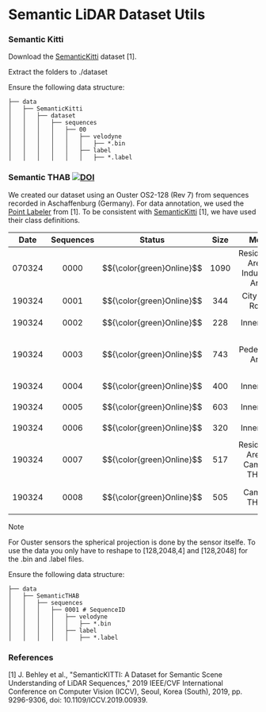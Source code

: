 # Semantic LiDAR Dataset Utils

### Semantic Kitti
Download the [SemanticKitti](http://www.semantic-kitti.org/) dataset [1].

Extract the folders to ./dataset

Ensure the following data structure:

```
├── data
│   ├── SemanticKitti
│   │   ├── dataset
│   │   │   ├── sequences
│   │   │   │   ├── 00
│   │   │   │   │   ├── velodyne
│   │   │   │   │   │   ├── *.bin
│   │   │   │   │   ├── label
│   │   │   │   │   │   ├── *.label
```


### Semantic THAB [![DOI](https://zenodo.org/badge/DOI/10.5281/zenodo.14906179.svg)](https://doi.org/10.5281/zenodo.14906179)

We created our dataset using an Ouster OS2-128 (Rev 7) from sequences recorded in Aschaffenburg (Germany). 
For data annotation, we used the [Point Labeler](https://github.com/jbehley/point_labeler) from [1]. 
To be consistent with [SemanticKitti](http://www.semantic-kitti.org/) [1], we have used their class definitions.


| Date | Sequences |  Status    | Size | Meta | Note
|:----:|:---------:|:-------------:|:---------:|:------:|:------:|
| 070324    | 0000 | $${\color{green}Online}$$ |  1090  | Residential Area / Industrial Area |
| 190324    | 0001 | $${\color{green}Online}$$ |  344   | City Ring Road                     |
| 190324    | 0002 | $${\color{green}Online}$$ |  228   | Inner City                         |
| 190324    | 0003 | $${\color{green}Online}$$ |  743   | Pedestrian Area                    | Fixed Lane Markings in v3
| 190324    | 0004 | $${\color{green}Online}$$  |  400   | Inner City                         |
| 190324    | 0005 | $${\color{green}Online}$$  |  603   | Inner City                         |
| 190324    | 0006 | $${\color{green}Online}$$  |  320   | Inner City                         |
| 190324    | 0007 | $${\color{green}Online}$$  |  517   | Residential Area & Campus TH AB    | 
| 190324    | 0008 | $${\color{green}Online}$$  |  505   | Campus TH AB                       | Added Labels in v3

> [!NOTE]
> For Ouster sensors the spherical projection is done by the sensor itselfe. To use the data you only have to reshape to [128,2048,4] and [128,2048] for the .bin and .label files.

Ensure the following data structure:

```
├── data
│   ├── SemanticTHAB
│   │   ├── sequences 
│   │   │   ├── 0001 # SequenceID
│   │   │   │   ├── velodyne
│   │   │   │   │   ├── *.bin
│   │   │   │   ├── label
│   │   │   │   │   ├── *.label

```
<a name="license"></a>

### References
[1]   J. Behley et al., "SemanticKITTI: A Dataset for Semantic Scene Understanding of LiDAR Sequences," 2019 IEEE/CVF International Conference on Computer Vision (ICCV), Seoul, Korea (South), 2019, pp. 9296-9306, doi: 10.1109/ICCV.2019.00939.


